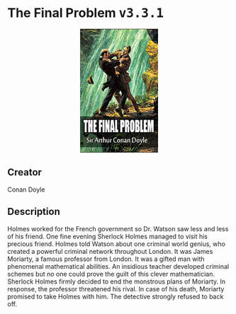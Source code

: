 
# The Final Problem <kbd>v3.3.1</kbd>

<center>
  <img src="./cover-1024.jpg"/>
</center>

## Creator
Conan Doyle

## Description
Holmes worked for the French government so Dr. Watson saw less and less of his friend. One fine evening Sherlock Holmes managed to visit his precious friend. Holmes told Watson about one criminal world genius, who created a powerful criminal network throughout London. It was James Moriarty, a famous professor from London. It was a gifted man with phenomenal mathematical abilities. An insidious teacher developed criminal schemes but no one could prove the guilt of this clever mathematician. Sherlock Holmes firmly decided to end the monstrous plans of Moriarty. In response, the professor threatened his rival. In case of his death, Moriarty promised to take Holmes with him. The detective strongly refused to back off.

